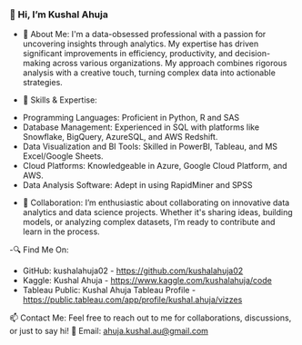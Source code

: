 

<!--
**kushalahuja02/kushalahuja02** is a ✨ _special_ ✨ repository because its `README.md` (this file) appears on your GitHub profile.

Here are some ideas to get you started:

- 🔭 I’m currently working on ...
- 🌱 I’m currently learning ...
- 👯 I’m looking to collaborate on ...
- 🤔 I’m looking for help with ...
- 💬 Ask me about ...
- 📫 How to reach me: ...
- 😄 Pronouns: ...
- ⚡ Fun fact: ...
-->

### 👋 Hi, I’m Kushal Ahuja

- 👀 About Me: I'm a data-obsessed professional with a passion for uncovering insights through analytics. My expertise has driven significant improvements in efficiency, productivity, and decision-making across various organizations. My approach combines rigorous analysis with a creative touch, turning complex data into actionable strategies.


- 🌱 Skills & Expertise:
* Programming Languages: Proficient in Python, R and SAS
* Database Management: Experienced in SQL with platforms like Snowflake, BigQuery, AzureSQL, and AWS Redshift.
* Data Visualization and BI Tools: Skilled in PowerBI, Tableau, and MS Excel/Google Sheets.
* Cloud Platforms: Knowledgeable in Azure, Google Cloud Platform, and AWS.
* Data Analysis Software: Adept in using RapidMiner and SPSS


- 💞️ Collaboration: I’m enthusiastic about collaborating on innovative data analytics and data science projects. Whether it's sharing ideas, building models, or analyzing complex datasets, I’m ready to contribute and learn in the process.

  
-🔍 Find Me On:
* GitHub: 	kushalahuja02 - https://github.com/kushalahuja02 
* Kaggle: Kushal Ahuja - https://www.kaggle.com/kushalahuja/code
* Tableau Public: Kushal Ahuja Tableau Profile - https://public.tableau.com/app/profile/kushal.ahuja/vizzes

📫 Contact Me: Feel free to reach out to me for collaborations, discussions, or just to say hi! 📧 Email: ahuja.kushal.au@gmail.com 

